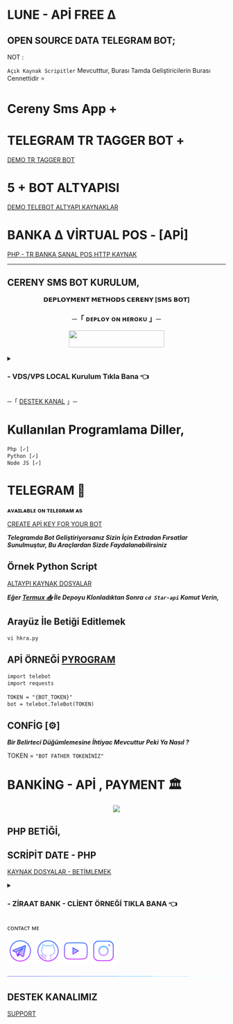 # LUNE - APİ FREE ∆

## OPEN SOURCE DATA  TELEGRAM BOT;

NOT : 

`Açık Kaynak Scripitler` Mevcutttur, Burası Tamda Geliştiricilerin Burası Cennettidir ⭐

# Cereny Sms App + 
# TELEGRAM TR TAGGER BOT + 

[DEMO TR TAGGER BOT](https://github.com/zeedslowy/Star-api/tree/main/TG-TAGGER)

# 5 + BOT ALTYAPISI

[DEMO TELEBOT ALTYAPI KAYNAKLAR](https://github.com/zeedslowy/Star-api/tree/main/Telegram)

# BANKA ∆ VİRTUAL POS - [APİ]

[PHP - TR BANKA SANAL POS HTTP KAYNAK](https://github.com/zeedslowy/Star-api/tree/main/Banking)

-----------

## CERENY SMS BOT KURULUM,

<p align="center">
<b>𝗗𝗘𝗣𝗟𝗢𝗬𝗠𝗘𝗡𝗧 𝗠𝗘𝗧𝗛𝗢𝗗𝗦 𝗖𝗘𝗥𝗘𝗡𝗬 [𝗦𝗠𝗦 𝗕𝗢𝗧]</b>
</p>

<h3 align="center">
    ─「 ᴅᴇᴩʟᴏʏ ᴏɴ ʜᴇʀᴏᴋᴜ 」─
</h3>

<p align="center"><a href="https://dashboard.heroku.com/new?template=https://github.com/zeedslowy/Star-api"> <img src="https://img.shields.io/badge/Deploy%20On%20Heroku-black?style=for-the-badge&logo=heroku" width="220" height="38.45"/></a></p>

<details>
<summary><h3>
- <b> VDS/VPS LOCAL Kurulum Tıkla Bana  👈</b>
</h3></summary>

- SUDO PAKET GÜNCELLEME :
```
sudo apt-get update && sudo apt-get upgrade -y
```
- GİT PAKETİ KURULUM
```
sudo apt install git
```
- REPOYU KLONLA
```
git clone https://github.com/zeedslowy/Star-api
```

- MODÜLLER İNŞA ETMEK :
```
sudo pip3 install -r requirements.txt
```

- DEĞER DEĞİŞTİRME
```
 vi hkra.py
```
- DEĞERİ DEĞİŞTİRME
`1512` Satırında Bulunan `{BOT_TOKEN}`
Kısmını 

[Bot Father](t.me/BotFather)

Üzerinden Aldığınız Değeri Api-Key İle Değiştiriniz,

## Şimdi İse `WLAN-LAKE`

## **Botunuzun Sürekli Açık Kalmasını Sağlamak İçin Gerekli Metodları Vereceğim**

- **MODÜL İNDİRMEK**
```
sudo apt install tmux && tmux
```

- **BOTU BAŞLATMA VAKTİ**
```
bash startup
```

<p align="center">
  <img src="https://telegra.ph/file/ba9423bf79903b785dbcb.jpg">
</p>

</details>


─「 [DESTEK KANAL](t.me/CerenyTeam) 」─


# Kullanılan Programlama Diller,
```
Php [✓]
Python [✓]
Node JS [✓]
```
# TELEGRAM 💙

**ᴀᴠᴀɪʟᴀʙʟᴇ ᴏɴ ᴛᴇʟᴇɢʀᴀᴍ ᴀs**

[CREATE APİ KEY FOR YOUR BOT](t.me/BotFather)



***Telegramda Bot Geliştiriyorsanız Sizin İçin Extradan Fırsatlar Sunulmuştur, Bu Araçlardan Sizde Faydalanabilirsiniz***

## Örnek Python Script

[ALTAYPI KAYNAK DOSYALAR](https://github.com/zeedslowy/Star-api/tree/main/Telegram)

***Eğer [Termux 📥](https://f-droid.org/tr/packages/com.termux) İle Depoyu Klonladıktan Sonra `cd Star-api` Komut Verin,***

## Arayüz İle Betiği Editlemek
```
vi hkra.py
```

## APİ ÖRNEĞİ [PYROGRAM](https://pypi.org/project/Pyrogram)
```
import telebot
import requests

TOKEN = "{BOT_TOKEN}"
bot = telebot.TeleBot(TOKEN)
```
## CONFİG [⚙️]
***Bir Belirteci Düğümlemesine İhtiyac Mevcuttur Peki Ya Nasıl ?***

TOKEN = `"BOT FATHER TOKENİNİZ"`


# BANKİNG - APİ , PAYMENT 🏛️

<p align="center">
  <img src="https://telegra.ph/file/b32e62c0f1854e71b3220.jpg">

## PHP BETİĞİ,

## SCRİPİT DATE - PHP

[KAYNAK DOSYALAR - BETİMLEMEK](https://github.com/zeedslowy/Star-api/tree/main/Banking)


<details>
<summary><h3>
- <b> ZİRAAT BANK - CLİENT ÖRNEĞİ TIKLA BANA 👈</b>
</h3></summary>

```
Bu örnek kod, Ziraat Bankası
API'sini kullanarak bir
ödeme işlemi
gerçekleştiriyor.
Ödeme bilgilerini
JSON formatında göndererek,
API'den alınan yanıtı da
JSON formatında işliyor.

Dikkat etmeniz gereken noktalar:

1. `$apiUrl`,
`$apiKey` ve
`$apiSecret`
değerlerini
kendi Ziraat
Bankası
API erişim
bilgilerinizle
değiştirmelisiniz.

2. `$paymentData`
dizisinde
yer alan bilgileri
kendi ödeme
verilerinizle
güncelleyebilirsiniz.

3. Ödeme işleminin
sonucuna göre,
başarılı veya
başarısız
durumları
kontrol edip
kullanıcıya
uygun mesajları
gösterebilirsiniz.

Bu örnekten
yola çıkarak,
sosyal medya
satış panelinizin
Ziraat Bankası
API entegrasyonunu
gerçekleştirebilirsiniz.
```

</details>

ᴄᴏɴᴛᴀᴄᴛ ᴍᴇ </h1>

[<img src="https://raw.githubusercontent.com/AnonymousX1025/AnonymousX1025/master/resources/telegram_icon.png" width="60px">](https://t.me/+905449096348) [<img src="https://raw.githubusercontent.com/AnonymousX1025/AnonymousX1025/master/resources/github_icon.png" width="60px">](https://github.com/zeedslowy) [<img src="https://raw.githubusercontent.com/AnonymousX1025/AnonymousX1025/master/resources/youtube_icon.png" width="60px">](https://www.youtube.com/c/lizyangelxdark) [<img src="https://github.com/AnonymousX1025/AnonymousX1025/blob/master/resources/insta_icon.png" width="60px">](https://instagram.com/bariscrnx)

[<img src="https://github.com/AnonymousX1025/AnonymousX1025/blob/master/resources/hr.gif"/>](https://github.com/AnonymousX1025)




## DESTEK KANALIMIZ

[SUPPORT](t.me/CerenyTeam) 

